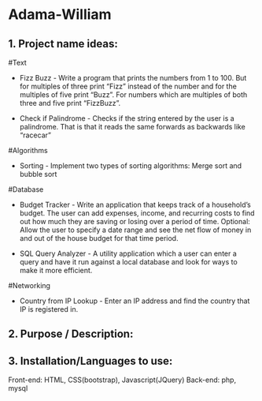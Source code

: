 # Adama-William

## 1. Project name ideas:

#Text

   - Fizz Buzz - Write a program that prints the numbers from 1 to 100. But for multiples of three print “Fizz” instead of the number and for the multiples of five print “Buzz”. For numbers which are multiples of both three and five print “FizzBuzz”.

   - Check if Palindrome - Checks if the string entered by the user is a palindrome. That is that it reads the same forwards as backwards like “racecar”

#Algorithms

  - Sorting - Implement two types of sorting algorithms: Merge sort and bubble sort

#Database

  - Budget Tracker - Write an application that keeps track of a household’s budget. The user can add expenses, income, and recurring costs to find out how much they are saving or losing over a period of time. Optional: Allow the user to specify a date range and see the net flow of money in and out of the house budget for that time period.

  - SQL Query Analyzer - A utility application which a user can enter a query and have it run against a local database and look for ways to make it more efficient.

#Networking

  - Country from IP Lookup - Enter an IP address and find the country that IP is registered in.

## 2. Purpose / Description:

## 3. Installation/Languages to use:
Front-end: HTML, CSS(bootstrap), Javascript(JQuery)
Back-end: php, mysql
